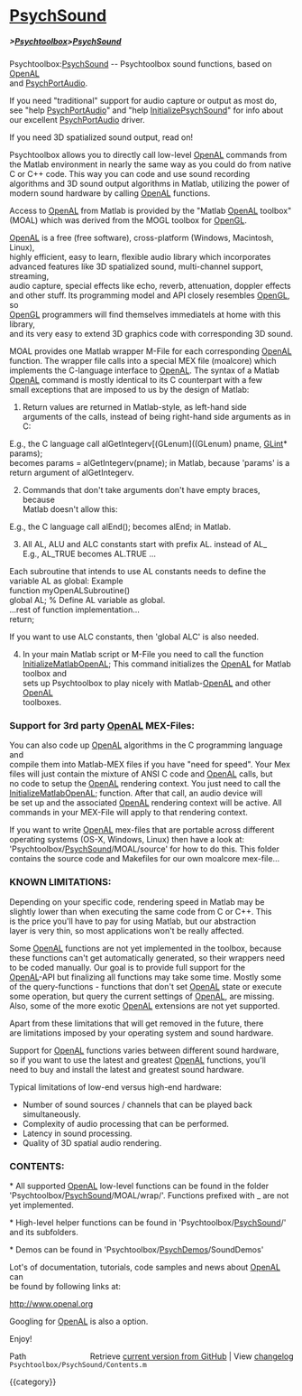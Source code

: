 # [PsychSound](PsychSound)
##### >[Psychtoolbox](Psychtoolbox)>[PsychSound](PsychSound)

Psychtoolbox:[PsychSound](PsychSound) -- Psychtoolbox sound functions, based on [OpenAL](OpenAL)  
and [PsychPortAudio](PsychPortAudio).  
  
If you need "traditional" support for audio capture or output as most do,  
see "help [PsychPortAudio](PsychPortAudio)" and "help [InitializePsychSound](InitializePsychSound)" for info about  
our excellent [PsychPortAudio](PsychPortAudio) driver.  
  
If you need 3D spatialized sound output, read on!  
  
Psychtoolbox allows you to directly call low-level [OpenAL](OpenAL) commands from  
the Matlab environment in nearly the same way as you could do from native  
C or C++ code. This way you can code and use sound recording  
algorithms and 3D sound output algorithms in Matlab, utilizing the power of  
modern sound hardware by calling [OpenAL](OpenAL) functions.  
  
Access to [OpenAL](OpenAL) from Matlab is provided by the "Matlab [OpenAL](OpenAL) toolbox"  
(MOAL) which was derived from the MOGL toolbox for [OpenGL](OpenGL).  
  
[OpenAL](OpenAL) is a free (free software), cross-platform (Windows, Macintosh, Linux),  
highly efficient, easy to learn, flexible audio library which incorporates  
advanced features like 3D spatialized sound, multi-channel support, streaming,  
audio capture, special effects like echo, reverb, attenuation, doppler effects  
and other stuff. Its programming model and API closely resembles [OpenGL](OpenGL), so  
[OpenGL](OpenGL) programmers will find themselves immediatels at home with this library,  
and its very easy to extend 3D graphics code with corresponding 3D sound.  
  
MOAL provides one Matlab wrapper M-File for each corresponding [OpenAL](OpenAL)  
function. The wrapper file calls into a special MEX file (moalcore) which  
implements the C-language interface to [OpenAL](OpenAL). The syntax of a Matlab  
[OpenAL](OpenAL) command is mostly identical to its C counterpart with a few  
small exceptions that are imposed to us by the design of Matlab:  
  
1. Return values are returned in Matlab-style, as left-hand side  
arguments of the calls, instead of being right-hand side arguments as in  
C:  
  
E.g., the C language call alGetIntegerv[(GLenum]((GLenum) pname, [GLint](GLint)\* params);  
becomes params = alGetIntegerv(pname); in Matlab, because 'params' is a  
return argument of alGetIntegerv.  
  
2. Commands that don't take arguments don't have empty braces, because  
Matlab doesn't allow this:  
  
E.g., the C language call alEnd();  becomes alEnd; in Matlab.  
  
3. All AL, ALU and ALC constants start with prefix AL. instead of AL\_  
E.g., AL\_TRUE becomes AL.TRUE ...  
  
Each subroutine that intends to use AL constants needs to define the  
variable AL as global: Example  
  function myOpenALSubroutine()  
  global AL; % Define AL variable as global.  
  ...rest of function implementation...  
  return;  
  
If you want to use ALC constants, then 'global ALC' is also needed.  
  
4. In your main Matlab script or M-File you need to call the function  
[InitializeMatlabOpenAL](InitializeMatlabOpenAL); This command initializes the [OpenAL](OpenAL) for Matlab toolbox and  
sets up Psychtoolbox to play nicely with Matlab-[OpenAL](OpenAL) and other [OpenAL](OpenAL)  
toolboxes.  
  
  
### Support for 3rd party [OpenAL](OpenAL) MEX-Files:  
  
You can also code up [OpenAL](OpenAL) algorithms in the C programming language and  
compile them into Matlab-MEX files if you have "need for speed". Your Mex  
files will just contain the mixture of ANSI C code and [OpenAL](OpenAL) calls, but  
no code to setup the [OpenAL](OpenAL) rendering context. You just need to call the  
[InitializeMatlabOpenAL](InitializeMatlabOpenAL); function. After that call, an audio device will  
be set up and the associated [OpenAL](OpenAL) rendering context will be active. All  
commands in your MEX-File will apply to that rendering context.  
  
If you want to write [OpenAL](OpenAL) mex-files that are portable across different  
operating systems (OS-X, Windows, Linux) then have a look at:  
'Psychtoolbox/[PsychSound](PsychSound)/MOAL/source' for how to do this. This folder  
contains the source code and Makefiles for our own moalcore mex-file...  
  
### KNOWN LIMITATIONS:  
  
Depending on your specific code, rendering speed in Matlab may be  
slightly lower than when executing the same code from C or C++. This  
is the price you'll have to pay for using Matlab, but our abstraction  
layer is very thin, so most applications won't be really affected.  
  
Some [OpenAL](OpenAL) functions are not yet implemented in the toolbox, because  
these functions can't get automatically generated, so their wrappers need  
to be coded manually. Our goal is to provide full support for the  
[OpenAL](OpenAL)-API but finalizing all functions may take some time. Mostly some  
of the query-functions - functions that don't set [OpenAL](OpenAL) state or execute  
some operation, but query the current settings of [OpenAL](OpenAL), are missing.  
Also, some of the more exotic [OpenAL](OpenAL) extensions are not yet supported.  
  
Apart from these limitations that will get removed in the future, there  
are limitations imposed by your operating system and sound hardware.  
  
Support for [OpenAL](OpenAL) functions varies between different sound hardware,  
so if you want to use the latest and greatest [OpenAL](OpenAL) functions, you'll  
need to buy and install the latest and greatest sound hardware.  
  
Typical limitations of low-end versus high-end hardware:  
- Number of sound sources / channels that can be played back simultaneously.  
- Complexity of audio processing that can be performed.  
- Latency in sound processing.  
- Quality of 3D spatial audio rendering.  
  
### CONTENTS:  
  
\* All supported [OpenAL](OpenAL) low-level functions can be found in the folder  
  'Psychtoolbox/[PsychSound](PsychSound)/MOAL/wrap/'. Functions prefixed with \_ are not  
  yet implemented.  
  
\* High-level helper functions  can be found in 'Psychtoolbox/[PsychSound](PsychSound)/'  
  and its subfolders.  
  
\* Demos can be found in 'Psychtoolbox/[PsychDemos](PsychDemos)/SoundDemos'  
  
Lot's of documentation, tutorials, code samples and news about [OpenAL](OpenAL) can  
be found by following links at:  
  
http://www.openal.org  
  
Googling for [OpenAL](OpenAL) is also a option.  
  
Enjoy!  




<div class="code_header" style="text-align:right;">
  <span style="float:left;">Path&nbsp;&nbsp;</span> <span class="counter">Retrieve <a href=
  "https://raw.github.com/Psychtoolbox-3/Psychtoolbox-3/beta/Psychtoolbox/PsychSound/Contents.m">current version from GitHub</a> | View <a href=
  "https://github.com/Psychtoolbox-3/Psychtoolbox-3/commits/beta/Psychtoolbox/PsychSound/Contents.m">changelog</a></span>
</div>
<div class="code">
  <code>Psychtoolbox/PsychSound/Contents.m</code>
</div>

{{category}}